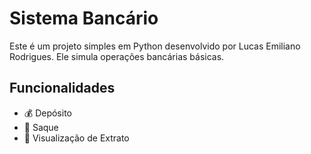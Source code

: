 
# Sistema Bancário

Este é um projeto simples em Python desenvolvido por Lucas Emiliano Rodrigues. Ele simula operações bancárias básicas.

## Funcionalidades

- 💰 Depósito
- 🏧 Saque
- 📄 Visualização de Extrato
